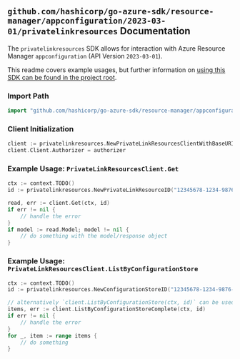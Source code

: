
## `github.com/hashicorp/go-azure-sdk/resource-manager/appconfiguration/2023-03-01/privatelinkresources` Documentation

The `privatelinkresources` SDK allows for interaction with Azure Resource Manager `appconfiguration` (API Version `2023-03-01`).

This readme covers example usages, but further information on [using this SDK can be found in the project root](https://github.com/hashicorp/go-azure-sdk/tree/main/docs).

### Import Path

```go
import "github.com/hashicorp/go-azure-sdk/resource-manager/appconfiguration/2023-03-01/privatelinkresources"
```


### Client Initialization

```go
client := privatelinkresources.NewPrivateLinkResourcesClientWithBaseURI("https://management.azure.com")
client.Client.Authorizer = authorizer
```


### Example Usage: `PrivateLinkResourcesClient.Get`

```go
ctx := context.TODO()
id := privatelinkresources.NewPrivateLinkResourceID("12345678-1234-9876-4563-123456789012", "example-resource-group", "configStoreName", "groupName")

read, err := client.Get(ctx, id)
if err != nil {
	// handle the error
}
if model := read.Model; model != nil {
	// do something with the model/response object
}
```


### Example Usage: `PrivateLinkResourcesClient.ListByConfigurationStore`

```go
ctx := context.TODO()
id := privatelinkresources.NewConfigurationStoreID("12345678-1234-9876-4563-123456789012", "example-resource-group", "configStoreName")

// alternatively `client.ListByConfigurationStore(ctx, id)` can be used to do batched pagination
items, err := client.ListByConfigurationStoreComplete(ctx, id)
if err != nil {
	// handle the error
}
for _, item := range items {
	// do something
}
```
